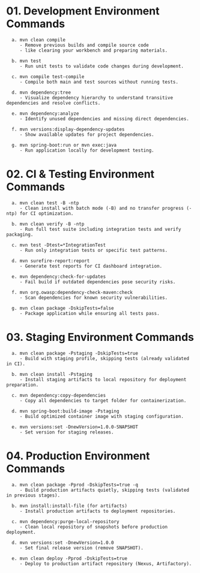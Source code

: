 # 01. Development Environment Commands
      
      a. mvn clean compile
         - Remove previous builds and compile source code
         - like clearing your workbench and preparing materials.
      
      b. mvn test
         - Run unit tests to validate code changes during development.
      
      c. mvn compile test-compile
         - Compile both main and test sources without running tests.
      
      d. mvn dependency:tree
         - Visualize dependency hierarchy to understand transitive dependencies and resolve conflicts.
      
      e. mvn dependency:analyze
         - Identify unused dependencies and missing direct dependencies.
      
      f. mvn versions:display-dependency-updates
         - Show available updates for project dependencies.
      
      g. mvn spring-boot:run or mvn exec:java
         - Run application locally for development testing.


# 02. CI & Testing Environment Commands
      
      a. mvn clean test -B -ntp
         - Clean install with batch mode (-B) and no transfer progress (-ntp) for CI optimization.
      
      b. mvn clean verify -B -ntp
         - Run full test suite including integration tests and verify packaging.
      
      c. mvn test -Dtest=*IntegrationTest
         - Run only integration tests or specific test patterns.
      
      d. mvn surefire-report:report
         - Generate test reports for CI dashboard integration.
      
      e. mvn dependency:check-for-updates	
         - Fail build if outdated dependencies pose security risks.
      
      f. mvn org.owasp:dependency-check-maven:check	
         - Scan dependencies for known security vulnerabilities.
      
      g. mvn clean package -DskipTests=false	
         - Package application while ensuring all tests pass.
      

# 03. Staging Environment Commands
      
      a. mvn clean package -Pstaging -DskipTests=true	
         - Build with staging profile, skipping tests (already validated in CI).
      
      b. mvn clean install -Pstaging	
         - Install staging artifacts to local repository for deployment preparation.
      
      c. mvn dependency:copy-dependencies	
         - Copy all dependencies to target folder for containerization.
      
      d. mvn spring-boot:build-image -Pstaging	
         - Build optimized container image with staging configuration.
      
      e. mvn versions:set -DnewVersion=1.0.0-SNAPSHOT	
         - Set version for staging releases.


# 04. Production Environment Commands
      
      a. mvn clean package -Pprod -DskipTests=true -q	
         - Build production artifacts quietly, skipping tests (validated in previous stages).
      
      b. mvn install:install-file (for artifacts)	
         - Install production artifacts to deployment repositories.
      
      c. mvn dependency:purge-local-repository	
         - Clean local repository of snapshots before production deployment.
      
      d. mvn versions:set -DnewVersion=1.0.0	
         - Set final release version (remove SNAPSHOT).
      
      e. mvn clean deploy -Pprod -DskipTests=true	
         - Deploy to production artifact repository (Nexus, Artifactory).

